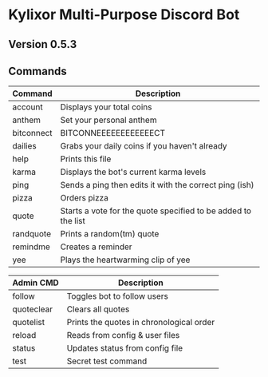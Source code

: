 **Kylixor Multi-Purpose Discord Bot**
=====================================

Version 0.5.3
-------------

Commands
--------

| Command     | Description
| ----------- | -----------
| account     | Displays your total coins
| anthem	  | Set your personal anthem
| bitconnect  | BITCONNEEEEEEEEEEEECT
| dailies     | Grabs your daily coins if you haven't already
| help        | Prints this file
| karma       | Displays the bot's current karma levels
| ping        | Sends a ping then edits it with the correct ping (ish)
| pizza       | Orders pizza
| quote       | Starts a vote for the quote specified to be added to the list
| randquote   | Prints a random(tm) quote
| remindme    | Creates a reminder
| yee         | Plays the heartwarming clip of yee

| Admin CMD   | Description
| ----------- | -----------
| follow      | Toggles bot to follow users
| quoteclear  | Clears all quotes
| quotelist   | Prints the quotes in chronological order
| reload      | Reads from config & user files
| status      | Updates status from config file
| test        | Secret test command
